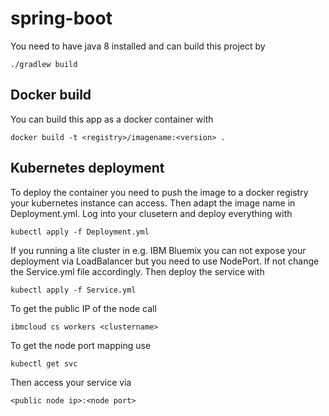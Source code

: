 # spring-boot

You need to have java 8 installed and can build this project by 
```
./gradlew build
```

## Docker build
You can build this app as a docker container with

```
docker build -t <registry>/imagename:<version> .
```

## Kubernetes deployment
To deploy the container you need to push the image to a docker registry your kubernetes instance can access.
Then adapt the image name in Deployment.yml. Log into your clusetern and deploy everything with

```
kubectl apply -f Deployment.yml
```

If you running a lite cluster in e.g. IBM Bluemix you can not expose your deployment via LoadBalancer but you need to use
NodePort. If not change the Service.yml file accordingly. Then deploy the service with

```
kubectl apply -f Service.yml
```

To get the public IP of the node call

```
ibmcloud cs workers <clustername>
```

To get the node port mapping use 

```
kubectl get svc
```

Then access your service via

```
<public node ip>:<node port>
```
